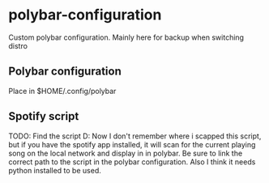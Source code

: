 # polybar-configuration
Custom polybar configuration. Mainly here for backup when switching distro

## Polybar configuration
Place in $HOME/.config/polybar

## Spotify script
TODO: Find the script D:
Now I don't remember where i scapped this script, but if you have the spotify app installed, it will scan for the current playing song on the local network and display in in polybar. Be sure to link the correct path to the script in the polybar configuration.
Also I think it needs python installed to be used. 
